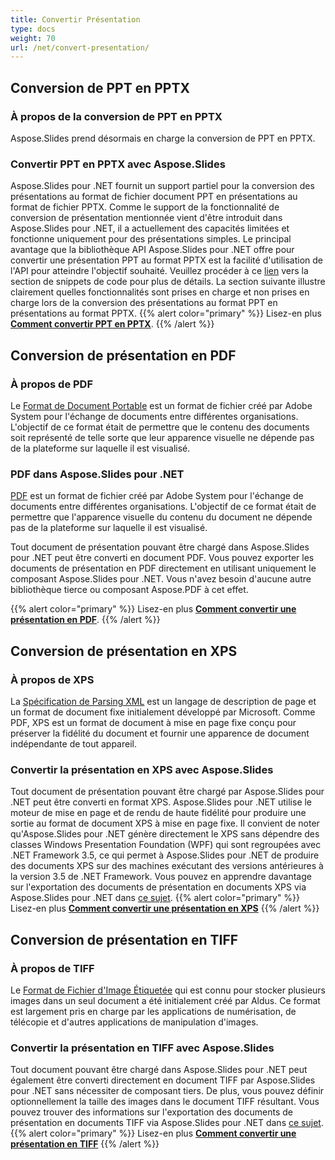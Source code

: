 ```yaml
---
title: Convertir Présentation
type: docs
weight: 70
url: /net/convert-presentation/
---
```


## **Conversion de PPT en PPTX**
### **À propos de la conversion de PPT en PPTX**
Aspose.Slides prend désormais en charge la conversion de PPT en PPTX.
### **Convertir PPT en PPTX avec Aspose.Slides**
Aspose.Slides pour .NET fournit un support partiel pour la conversion des présentations au format de fichier document PPT en présentations au format de fichier PPTX. Comme le support de la fonctionnalité de conversion de présentation mentionnée vient d'être introduit dans Aspose.Slides pour .NET, il a actuellement des capacités limitées et fonctionne uniquement pour des présentations simples. Le principal avantage que la bibliothèque API Aspose.Slides pour .NET offre pour convertir une présentation PPT au format PPTX est la facilité d'utilisation de l'API pour atteindre l'objectif souhaité. Veuillez procéder à ce [lien](/slides/net/convert-presentation/) vers la section de snippets de code pour plus de détails. La section suivante illustre clairement quelles fonctionnalités sont prises en charge et non prises en charge lors de la conversion des présentations au format PPT en présentations au format PPTX.
{{% alert color="primary" %}} 
Lisez-en plus [**Comment convertir PPT en PPTX**](/slides/net/convert-ppt-to-pptx/).
{{% /alert %}}
## **Conversion de présentation en PDF**
### **À propos de PDF**
Le [Format de Document Portable](https://en.wikipedia.org/wiki/PDF) est un format de fichier créé par Adobe System pour l'échange de documents entre différentes organisations. L'objectif de ce format était de permettre que le contenu des documents soit représenté de telle sorte que leur apparence visuelle ne dépende pas de la plateforme sur laquelle il est visualisé.
### **PDF dans Aspose.Slides pour .NET**
[PDF](https://docs.fileformat.com/pdf/) est un format de fichier créé par Adobe System pour l'échange de documents entre différentes organisations. L'objectif de ce format était de permettre que l'apparence visuelle du contenu du document ne dépende pas de la plateforme sur laquelle il est visualisé.

Tout document de présentation pouvant être chargé dans Aspose.Slides pour .NET peut être converti en document PDF. Vous pouvez exporter les documents de présentation en PDF directement en utilisant uniquement le composant Aspose.Slides pour .NET. Vous n'avez besoin d'aucune autre bibliothèque tierce ou composant Aspose.PDF à cet effet.

{{% alert color="primary" %}} 
Lisez-en plus [**Comment convertir une présentation en PDF**](/slides/net/convert-powerpoint-ppt-and-pptx-to-pdf/).
{{% /alert %}}

## **Conversion de présentation en XPS**
### **À propos de XPS**
La [Spécification de Parsing XML](https://en.wikipedia.org/wiki/Open_XML_Paper_Specification) est un langage de description de page et un format de document fixe initialement développé par Microsoft. Comme PDF, XPS est un format de document à mise en page fixe conçu pour préserver la fidélité du document et fournir une apparence de document indépendante de tout appareil.
### **Convertir la présentation en XPS avec Aspose.Slides**
Tout document de présentation pouvant être chargé par Aspose.Slides pour .NET peut être converti en format XPS. Aspose.Slides pour .NET utilise le moteur de mise en page et de rendu de haute fidélité pour produire une sortie au format de document XPS à mise en page fixe. Il convient de noter qu'Aspose.Slides pour .NET génère directement le XPS sans dépendre des classes Windows Presentation Foundation (WPF) qui sont regroupées avec .NET Framework 3.5, ce qui permet à Aspose.Slides pour .NET de produire des documents XPS sur des machines exécutant des versions antérieures à la version 3.5 de .NET Framework. Vous pouvez en apprendre davantage sur l'exportation des documents de présentation en documents XPS via Aspose.Slides pour .NET dans [ce sujet](/slides/net/convert-powerpoint-ppt-and-pptx-to-microsoft-xps-document/).
{{% alert color="primary" %}} 
Lisez-en plus [**Comment convertir une présentation en XPS**](/slides/net/convert-powerpoint-ppt-and-pptx-to-microsoft-xps-document/)
{{% /alert %}}
## **Conversion de présentation en TIFF**
### **À propos de TIFF**
Le [Format de Fichier d'Image Étiquetée](https://en.wikipedia.org/wiki/TIFF) qui est connu pour stocker plusieurs images dans un seul document a été initialement créé par Aldus. Ce format est largement pris en charge par les applications de numérisation, de télécopie et d'autres applications de manipulation d'images.
### **Convertir la présentation en TIFF avec Aspose.Slides**
Tout document pouvant être chargé dans Aspose.Slides pour .NET peut également être converti directement en document TIFF par Aspose.Slides pour .NET sans nécessiter de composant tiers. De plus, vous pouvez définir optionnellement la taille des images dans le document TIFF résultant. Vous pouvez trouver des informations sur l'exportation des documents de présentation en documents TIFF via Aspose.Slides pour .NET dans [ce sujet](/slides/net/convert-powerpoint-ppt-and-pptx-to-tiff/).
{{% alert color="primary" %}} 
Lisez-en plus [**Comment convertir une présentation en TIFF**](/slides/net/convert-powerpoint-to-tiff/)
{{% /alert %}}